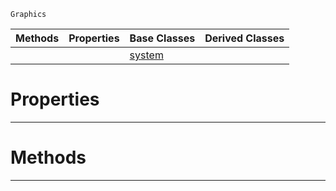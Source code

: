  `Graphics`

|Methods|Properties|Base Classes|Derived Classes|
|---|---|---|---|
| | |[system](system.md)| |


 #  Properties


---  
 #  Methods


---  
 

 
